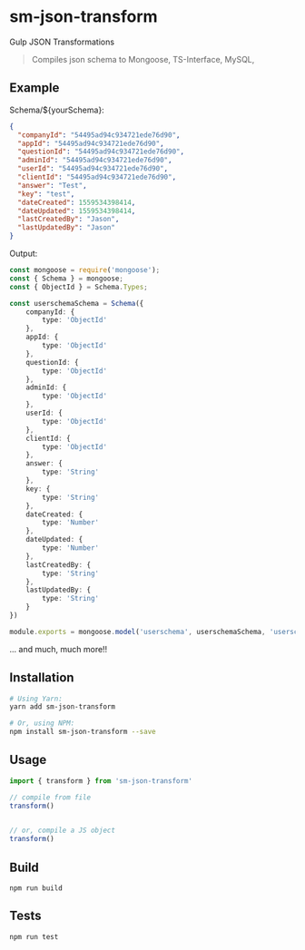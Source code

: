 # sm-json-transform
Gulp JSON Transformations

> Compiles json schema to Mongoose, TS-Interface, MySQL, 

## Example

Schema/${yourSchema}:
```json
{
  "companyId": "54495ad94c934721ede76d90",
  "appId": "54495ad94c934721ede76d90",
  "questionId": "54495ad94c934721ede76d90",
  "adminId": "54495ad94c934721ede76d90",
  "userId": "54495ad94c934721ede76d90",
  "clientId": "54495ad94c934721ede76d90",
  "answer": "Test",
  "key": "test",
  "dateCreated": 1559534398414,
  "dateUpdated": 1559534398414,
  "lastCreatedBy": "Jason",
  "lastUpdatedBy": "Jason"
}

```

Output:
```ts
const mongoose = require('mongoose');
const { Schema } = mongoose;
const { ObjectId } = Schema.Types;

const userschemaSchema = Schema({
	companyId: {
		type: 'ObjectId'
	},
	appId: {
		type: 'ObjectId'
	},
	questionId: {
		type: 'ObjectId'
	},
	adminId: {
		type: 'ObjectId'
	},
	userId: {
		type: 'ObjectId'
	},
	clientId: {
		type: 'ObjectId'
	},
	answer: {
		type: 'String'
	},
	key: {
		type: 'String'
	},
	dateCreated: {
		type: 'Number'
	},
	dateUpdated: {
		type: 'Number'
	},
	lastCreatedBy: {
		type: 'String'
	},
	lastUpdatedBy: {
		type: 'String'
	}
}) 

module.exports = mongoose.model('userschema', userschemaSchema, 'userschema');
```
... and much, much more!!

## Installation

```sh
# Using Yarn:
yarn add sm-json-transform

# Or, using NPM:
npm install sm-json-transform --save
```

## Usage

```js
import { transform } from 'sm-json-transform'

// compile from file
transform()
  

// or, compile a JS object
transform()
```


## Build

`npm run build`

## Tests

`npm run test`
